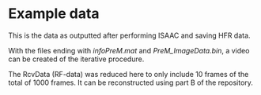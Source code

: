 # Example data
This is the data as outputted after performing ISAAC and saving HFR data.

With the files ending with _infoPreM.mat_ and _PreM_ImageData.bin_, a video can be created of the iterative procedure.

The RcvData (RF-data) was reduced here to only include 10 frames of the total of 1000 frames. It can be reconstructed using part B of the repository.
